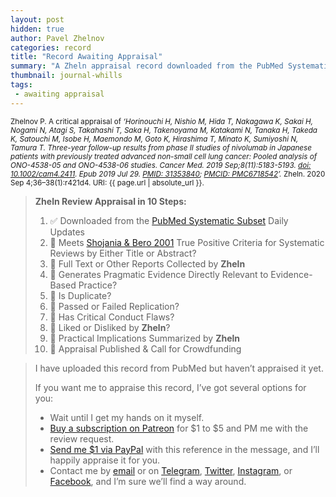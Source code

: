 ```yaml
---
layout: post
hidden: true
author: Pavel Zhelnov
categories: record
title: "Record Awaiting Appraisal"
summary: "A Zheln appraisal record downloaded from the PubMed Systematic Subset daily updates."
thumbnail: journal-whills
tags:
 - awaiting appraisal
---
```


<small id="citation">Zhelnov P. A critical appraisal of _‘Horinouchi H, Nishio M, Hida T, Nakagawa K, Sakai H, Nogami N, Atagi S, Takahashi T, Saka H, Takenoyama M, Katakami N, Tanaka H, Takeda K, Satouchi M, Isobe H, Maemondo M, Goto K, Hirashima T, Minato K, Sumiyoshi N, Tamura T. Three-year follow-up results from phase II studies of nivolumab in Japanese patients with previously treated advanced non-small cell lung cancer: Pooled analysis of ONO-4538-05 and ONO-4538-06 studies. Cancer Med. 2019 Sep;8(11):5183-5193. [doi: 10.1002/cam4.2411](https://doi.org/10.1002/cam4.2411). Epub 2019 Jul 29. [PMID: 31353840](https://pubmed.gov/31353840); [PMCID: PMC6718542](https://ncbi.nlm.nih.gov/pmc/PMC6718542)’._ Zheln. 2020 Sep 4;36–38(1):r421d4. URI: {{ page.url | absolute_url }}.</small>

> **Zheln Review Appraisal in 10 Steps:**
>
> 1. ✅ Downloaded from the [PubMed Systematic Subset](https://github.com/p1m-ortho/qs-global-ortho-search-queries/blob/global-sr-query/README.md) Daily Updates
> 2. 🔄 Meets [Shojania & Bero 2001](https://www.researchgate.net/publication/11820967_Taking_Advantage_of_the_Explosion_of_Systematic_Reviews_An_Efficient_MEDLINE_Search_Strategy) True Positive Criteria for Systematic Reviews by Either Title or Abstract?
> 3. 🔄 Full Text or Other Reports Collected by **Zheln**
> 4. 🔄 Generates Pragmatic Evidence Directly Relevant to Evidence-Based Practice?
> 5. 🔄 Is Duplicate?
> 6. 🔄 Passed or Failed Replication?
> 7. 🔄 Has Critical Conduct Flaws?
> 8. 🔄 Liked or Disliked by **Zheln**?
> 9. 🔄 Practical Implications Summarized by **Zheln**
> 10. 🔄 Appraisal Published & Call for Crowdfunding

> I have uploaded this record from PubMed but haven’t appraised it yet.
>
> If you want me to appraise this record, I’ve got several options for you:
> * Wait until I get my hands on it myself.
> * [Buy a subscription on Patreon](https://patreon.com/zheln) for $1 to $5 and PM me with the review request.
> * [Send me $1 via PayPal](https://paypal.me/pjelnov) with this reference in the message, and I’ll happily appraise it for you.
> * Contact me by [email](mailto:pavel@zheln.com) or on [Telegram](https://t.me/drzhelnov), [Twitter](https://twitter.com/drzhelnov), [Instagram](https://instagram.com/igzheln), or [Facebook](https://facebook.com/drzhelnov), and I’m sure we’ll find a way around.
